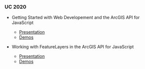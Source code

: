 ### UC 2020

- Getting Started with Web Developement and the ArcGIS API for JavaScript
  - [Presentation](https://annelfitz.github.io/UC-presentations/UC-2020/Getting-started-web-dev/#/)
  - [Demos](https://annelfitz.github.io/UC-presentations/UC-2020/Getting-started-web-dev/demos/)
  
- Working with FeatureLayers in the ArcGIS API for JavaScript
  - [Presentation](https://annelfitz.github.io/UC-presentations/UC-2020/Working-with-feature-layers-in-the-ArcGIS-API-for-JavaScript/#/)
  - [Demos](https://annelfitz.github.io/UC-presentations/Working-with-feature-layers-in-the-ArcGIS-API-for-JavaScript/demos/)